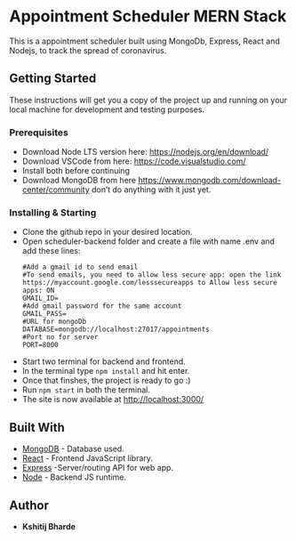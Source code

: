 # Appointment Scheduler MERN Stack

This is a appointment scheduler built using MongoDb, Express, React and Nodejs, to track the spread of coronavirus.

## Getting Started

These instructions will get you a copy of the project up and running on your local machine for development and testing purposes.

### Prerequisites

- Download Node LTS version here: <https://nodejs.org/en/download/>
- Download VSCode from here: <https://code.visualstudio.com/>
- Install both before continuing
- Download MongoDB from here <https://www.mongodb.com/download-center/community> don’t do anything with it just yet.

### Installing & Starting

- Clone the github repo in your desired location.
- Open scheduler-backend folder and create a file with name .env and add these lines: 
    ```
    #Add a gmail id to send email
    #To send emails, you need to allow less secure app: open the link https://myaccount.google.com/lesssecureapps to Allow less secure apps: ON
    GMAIL_ID=
    #Add gmail password for the same account
    GMAIL_PASS=
    #URL for mongoDb
    DATABASE=mongodb://localhost:27017/appointments
    #Port no for server
    PORT=8000

    ```
- Start two terminal for backend and frontend.
- In the terminal type `npm install` and hit enter.
- Once that finshes, the project is ready to go :)
- Run `npm start` in both the terminal.
- The site is now available at <http://localhost:3000/>

## Built With

- [MongoDB](https://github.com/mongodb/mongo) - Database used.
- [React](https://github.com/facebook/react) - Frontend JavaScript library.
- [Express](https://github.com/expressjs/express) -Server/routing API for web app.
- [Node](https://github.com/nodejs/node) - Backend JS runtime.

## Author

- **Kshitij Bharde**
    